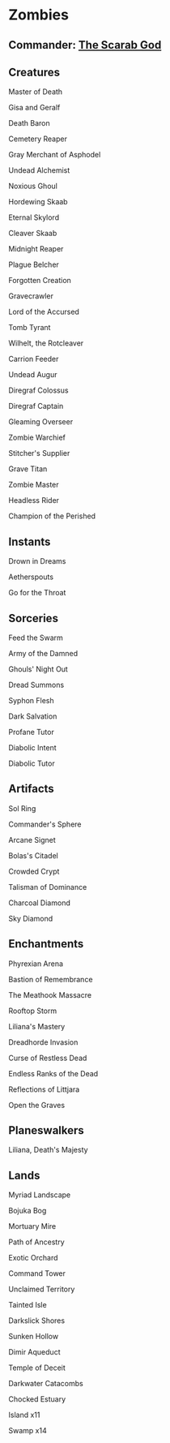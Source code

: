 # Zombies

## Commander: [The Scarab God](https://scryfall.com/card/2xm/216/the-scarab-god)

## Creatures

Master of Death

Gisa and Geralf

Death Baron

Cemetery Reaper

Gray Merchant of Asphodel

Undead Alchemist

Noxious Ghoul

Hordewing Skaab

Eternal Skylord

Cleaver Skaab

Midnight Reaper

Plague Belcher

Forgotten Creation

Gravecrawler

Lord of the Accursed

Tomb Tyrant

Wilhelt, the Rotcleaver

Carrion Feeder

Undead Augur

Diregraf Colossus

Diregraf Captain

Gleaming Overseer

Zombie Warchief

Stitcher's Supplier

Grave Titan

Zombie Master

Headless Rider

Champion of the Perished

## Instants
Drown in Dreams

Aetherspouts

Go for the Throat

## Sorceries
Feed the Swarm

Army of the Damned

Ghouls' Night Out

Dread Summons

Syphon Flesh

Dark Salvation

Profane Tutor

Diabolic Intent

Diabolic Tutor

## Artifacts
Sol Ring

Commander's Sphere

Arcane Signet

Bolas's Citadel

Crowded Crypt

Talisman of Dominance

Charcoal Diamond

Sky Diamond

## Enchantments 

Phyrexian Arena

Bastion of Remembrance

The Meathook Massacre

Rooftop Storm

Liliana's Mastery

Dreadhorde Invasion

Curse of Restless Dead

Endless Ranks of the Dead

Reflections of Littjara

Open the Graves

## Planeswalkers
Liliana, Death's Majesty

## Lands
Myriad Landscape

Bojuka Bog

Mortuary Mire

Path of Ancestry

Exotic Orchard

Command Tower

Unclaimed Territory

Tainted Isle

Darkslick Shores

Sunken Hollow

Dimir Aqueduct

Temple of Deceit

Darkwater Catacombs

Chocked Estuary

Island x11

Swamp x14
